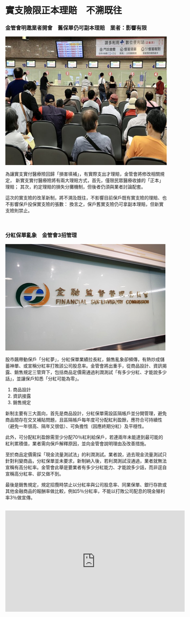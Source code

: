 <!doctype html>
<html>
<head>
<meta charset="utf-8">
<title>聯合報財經新聞──實支險限正本理賠、分紅保單亂象</title>
</head>

<body>
<h1>實支險限正本理賠&emsp;不溯既往</h1>
<h3>金管會明邀業者開會&emsp;舊保單仍可副本理賠&emsp;業者：影響有限</h3>
<img src="w=600&h=600&r=16888.jfif" width="600" height="400" alt="圖片加載中"/>
<p>為讓實支實付醫療險回歸「損害填補」，有實際支出才理賠，金管會將修改相關規定，
  新實支實付醫療險將有兩大理賠方式，首先，僅限民眾醫療收據的「正本」理賠；
  其次，約定理賠的損失分攤機制，但後者仍須與業者討論配套。</p>
<p>這次的實支險的改革新制，將不溯及既往，不影響目前保戶既有實支險的理賠、也不影響保戶投保實支險的張數：
  換言之，保戶舊實支險仍可拿副本理賠，但新實支險則禁止。</p>
<br>
<h3>分紅保單亂象&emsp;金管會3招管理</h3>
<img src="r=16888.jfif" width="500" height="331" alt="圖片加載中"/>
<p>股市飆帶動保戶「分紅夢」，分紅保單業績拉長紅，銷售亂象卻頻傳，有熱炒成儲蓄神單、或宣稱分紅率打敗該公司股息率。金管會將出重手，從商品設計、資訊揭露、銷售規定三管齊下，包括商品定價需通過利潤測試「有多少分紅、才能說多少話」，並讓保戶知悉「分紅可能為零」。 </p>
<ol>
  <li>商品設計</li>
  <li>資訊接露</li>
  <li>銷售規定 </li>
</ol>
<p>新制主要有三大面向，首先是商品設計，分紅保單需設區隔帳戶並分開管理，避免商品間存在交叉補貼問題，且區隔帳戶每年度可分配紅利盈餘，應符合可持續性（避免一年很高、隔年又很低）、可負擔性（因應終期分紅）及平穩性。</p>
<p>此外，可分配紅利盈餘需至少分配70％紅利給保戶，若連兩年未能達到最可能的紅利累積值，業者需向保戶解釋原因，並向金管會說明理由及改善措施。</p>
<p>至於商品定價需採「現金流量測試法」的利潤測試。業者說，過去現金流量測試只針對利變商品，分紅保單並未要求，新制納入後，若利潤測試沒通過，業者就無法宣稱有高分紅率。金管會此舉是要業者有多少分紅能力、才能說多少話，而非逕自宣稱高分紅率、卻又做不到。 </p>
<p?其次是資訊揭露，新增需揭露「分紅實現率」（實際發放紅利金額與最可能紅利金額的比值），讓保戶知悉該公司過去的分紅績效。金管會也要求需在銷售文件、保險單面頁、保單條款說明「分紅非保證給付」，並需在要保書和建議書載明「最極端情況下，紅利可能為零」，讓保戶知悉並簽名以避免消費爭議。至於分紅列式分中分紅、低分紅及可能紅利金額為零等三類，最可能的紅利金額均需通過利潤測試。


</P>
<P>最後是銷售規定，規定招攬時禁止以分紅率與公司股息率、同業保單、銀行存款或其他金融商品的報酬率做比較，例如5％分紅率，不能以打敗公司配息的現金殖利率3％做宣傳。 </p>
</br>
<iframe width="560" height="315" src="https://www.youtube.com/embed/P5t_n5YcL-k?si=qfCuzAuWetIAkS3v" title="YouTube video player" frameborder="0" allow="accelerometer; autoplay; clipboard-write; encrypted-media; gyroscope; picture-in-picture; web-share" allowfullscreen></iframe>
</body>
</html>
